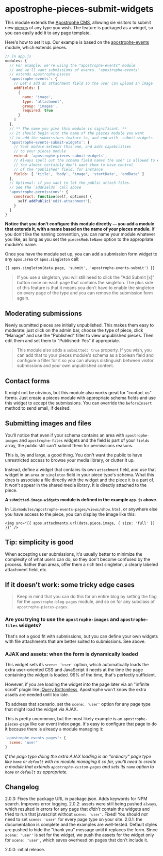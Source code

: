 # apostrophe-pieces-submit-widgets

This module extends the [Apostrophe CMS](http://apostrophecms.org), allowing sie visitors to submit new [pieces](http://apostrophecms.org/docs/tutorials/getting-started/reusable-content-with-pieces.html) of any type you wish. The feature is packaged as a widget, so you can easily add it to any page template.

Here's how to set it up. Our example is based on the [apostrophe-events](https://www.npmjs.com/package/apostrophe-events) module, which extends pieces.

```javascript
// In app.js
modules: {
  // For example: we're using the "apostrophe-events" module
  // and we'll want submissions of events. "apostrophe-events"
  // extends apostrophe-pieces
  'apostrophe-events': {
    // Let's add an attachment field so the user can upload an image
    addFields: [
      {
        name: 'image',
        type: 'attachment',
        group: 'images',
        required: true
      }
    ]
  },
  // ** The name you give this module is significant. **
  // It should begin with the name of the pieces module you want
  // to add the submissions feature to, and end with -submit-widgets
  'apostrophe-events-submit-widgets': {
    // Your module extends this one, and adds capabilities
    // to your pieces module
    extend: 'apostrophe-pieces-submit-widgets',
    // Always spell out the schema field names the user is allowed to edit.
    // You almost certainly don't want them to have control
    // of the "published" field, for instance
    fields: [ 'title', 'body', 'image', 'startDate', 'endDate' ]
  },
  // Optional: if you want to let the public attach files.
  // See the `addFields` call above
  'apostrophe-permissions': {
    construct: function(self, options) {
      self.addPublic('edit-attachment');
    }
  }
}
```

**Notice that you don't configure this module directly — you add a module that extends it, with a name based on the name of your pieces module.** If you don't like the naming convention, you can name your module whatever you like, as long as you set the `piecesModuleName` option to the appropriate module's name.

Once you have the module set up, you can add a submission form widget to any `apos.area` or `apos.singleton` call:

```markdown
{{ apos.singleton(data.page, 'submit', 'apostrophe-events-submit') }}
```

> If you use a singleton, you will still need to click the "Add Submit [x]" button once on each page that contains the singleton. The plus side of this feature is that it means you don't have to enable the singleton on every page of the type and you can remove the submission form again.

## Moderating submissions

Newly submitted pieces are initially unpublished. This makes them easy to moderate: just click on the admin bar, choose the type of piece, click "Manage" and use the "Published" filter to view unpublished pieces. Then edit them and set them to "Published: Yes" if appropriate.

> This module also adds a `submitted: true` property. If you wish, you can add that to your pieces module's schema as a boolean field and configure a filter for it so you can always distinguish between visitor submissions and your own unpublished content.

## Contact forms

It might not be obvious, but this module also works great for "contact us" forms. Just create a pieces module with appropriate schema fields and use this widget to accept the submissions. You can override the `beforeInsert` method to send email, if desired.

## Submitting images and files

You'll notice that even if your schema contains an area with `apostrophe-images` and `apostrophe-files` widgets and the field is part of your `fields` array, the public still can't submit them for permissions reasons.

This is, by and large, a good thing. You don't want the public to have unrestricted access to browse your media library, or clutter it up.

Instead, define a widget that contains its own `attachment` field, and use that widget in an `area` or `singleton` field in your piece type's schema. What this does is associate a file directly with the widget and the piece it is a part of. It won't appear in the shared media library. It is directly attached to the piece.

**A `submitted-image-widgets` module is defined in the example `app.js` above.**

In `lib/modules/apostrophe-events-pages/views/show.html`, or anywhere else you have access to the piece, you can display the image like this:

```
<img src="{{ apos.attachments.url(data.piece.image, { size: 'full' }) }}" />
```

## Tip: simplicity is good

When accepting user submissions, it's usually better to minimize the complexity of what users can do, so they don't become confused by the process. Rather than areas, offer them a rich text singleton, a clearly labeled attachment field, etc.

## If it doesn't work: some tricky edge cases

> Keep in mind that you can do this for an entire blog by setting the flag for the `apostrophe-blog-pages` module, and so on for any subclass of `apostrophe-pieces-pages`.

### Are you trying to use the `apostrophe-images` and `apostrophe-files` widgets?

That's not a good fit with submissions, but you can define your own widgets with file attachments that are better suited to submissions. See above.

### AJAX and assets: when the form is dynamically loaded

This widget sets its `scene: 'user'` option, which automatically loads the extra user-oriented CSS and JavaScript it needs at the time the page containing the widget is loaded. 99% of the time, that's perfectly sufficient.

However, if you are loading the widget into the page later via an "infinite scroll" plugin like [jQuery Bottomless](https://github.com/punkave/jquery-bottomless), Apostrophe won't know the extra assets are needed until too late.

To address that scenario, set the `scene: 'user'` option for any page type that might load the widget via AJAX.

This is pretty uncommon, but the most likely example is an `apostrophe-pieces-page` like our event index page. It's easy to configure that page to do it because there is already a module managing it:

```javascript
'apostrophe-events-pages': {
  scene: 'user'
}
```

*If the page type doing the extra AJAX loading is an "ordinary" page type like `home` or `default` with no module managing it so far, you'll need to create a module that extends `apostrophe-custom-pages` and sets its `name` option to `home` or `default` as appropriate.*

## Changelog

2.0.3: Fixes the package URL in package.json. Adds keywords for NPM search. Improves error logging.
2.0.2: assets were still being pushed `always`, which resulted in errors for any page that *didn't* contain the widgets and tried to run that javascript without `scene: 'user'`. Fixed! You should *not* need to set `scene: 'user'` for every page type on your site.
2.0.1: the documentation is complete and the examples are well-tested. Default styles are pushed to hide the "thank you" message until it replaces the form. Since `scene: 'user'` is set for the widget, we push the assets for the widget only for `scene: 'user'`, which saves overhead on pages that don't include it.

2.0.0: initial release.
